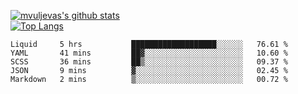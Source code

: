 [![mvuljevas's github stats](https://github-readme-stats.vercel.app/api?username=mvuljevas&show_icons=true&theme=dracula)](https://www.mvuljevas.com)
<br>
[![Top Langs](https://github-readme-stats.vercel.app/api/top-langs/?username=mvuljevas&theme=dracula)](https://www.mvuljevas.com)

<!--START_SECTION:waka-->
```text
Liquid     5 hrs           ███████████████████░░░░░░   76.61 % 
YAML       41 mins         ██▓░░░░░░░░░░░░░░░░░░░░░░   10.60 % 
SCSS       36 mins         ██▒░░░░░░░░░░░░░░░░░░░░░░   09.37 % 
JSON       9 mins          ▓░░░░░░░░░░░░░░░░░░░░░░░░   02.45 % 
Markdown   2 mins          ▒░░░░░░░░░░░░░░░░░░░░░░░░   00.72 % 
```
<!--END_SECTION:waka-->
